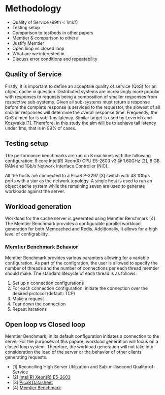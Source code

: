 # Methodology

* Quality of Service (99th < 1ms?)
* Testing setup
* Comparison to testbeds in other papers
* Memtier & comparison to others
* Justify Memtier
* Open loop vs closed loop
* What are we interested in
* Discuss error conditions and repeatability

## Quality of Service
Firstly, it is important to define an acceptale quality of service (QoS) for an object cache in question. Distributed systems are increasingly more popular with responses to requests being a composition of smaller responses from respective sub-systems. Given all sub-systems must return a response before the complete response is serviced to the requestor, the slowest of all smaller responses will determine the overall response time. Frequently, the QoS aimed for is sub-1ms latency. Similar target is used by Leverich and Kozyrakis [1]. Therefore, in this study the aim will be to achieve tail latency under 1ms, that is in 99% of cases.

## Testing setup
The performance benchmarks are run on 8 machines with the following configuration: 6 core Intel(R) Xeon(R) CPU E5-2603 v3 @ 1.60GHz [2], 8 GB RAM and 1Gb/s Network Interface Controller (NIC).

All the hosts are connected to a Pica8 P-3297 [3] switch with 48 1Gbps ports with a star as the network topology. A single host is used to run an object cache system while the remaining seven are used to generate workloads against the server.

## Workload generation
Workload for the cache server is generated using Memtier Benchmark [4]. The Memtier Benchmark provides a configurable parallel workload generation for both Memcached and Redis. Additionally, it allows for a high level of configrability. 

### Memtier Benchmark Behavior
Memtier Benchmark provides various paramters allowing for a variable configuration. As part of the configration, the user is allowed to specify the number of threads and the number of connections per each thread memtier should make. The standard lifecycle of each thread is as follows:

1. Set up n connection configurations
2. For each connection configuration, initiate the connection over the desired protocol (default: TCP)
3. Make a request
4. Tear down the connection
5. Repeat iterations

## Open loop vs Closed loop
Memtier Benchmark, in its default configuration initiates a connection to the server
For the purposes of this papare, workload generation will focus on a closed loop system. Therefore, the workload generation will not take into consideration the load of the server or the behavior of other clients generating requests. 

* [1] Reconciling High Server Utilization
and Sub-millisecond Quality-of-Service
* [2] [Intel(R) Xeon(R) E5-2603](http://ark.intel.com/products/64592/Intel-Xeon-Processor-E5-2603-10M-Cache-1_80-GHz-6_40-GTs-Intel-QPI)
* [3] [Pica8 Datasheet](http://www.pica8.com/wp-content/uploads/2015/09/pica8-datasheet-48x1gbe-p3297.pdf)
* [4] [Memtier Benchmark](https://github.com/RedisLabs/memtier_benchmark)
